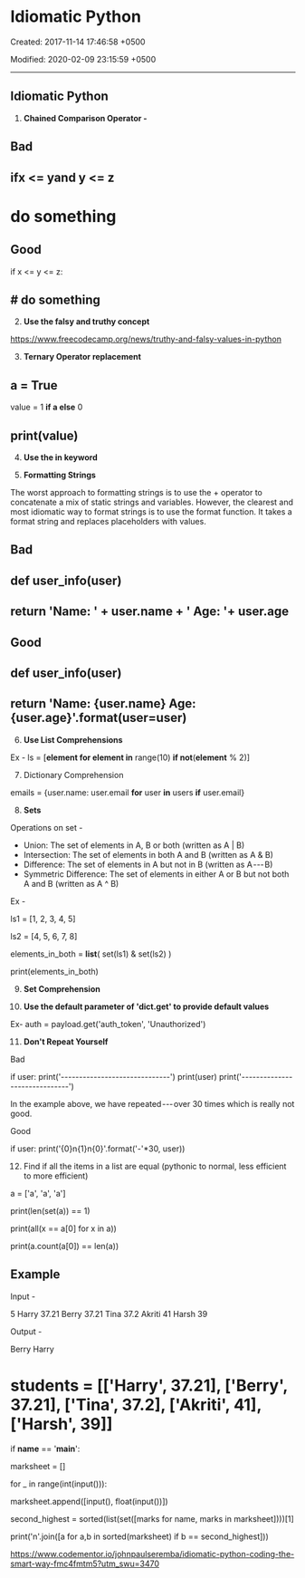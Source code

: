 # Idiomatic Python

Created: 2017-11-14 17:46:58 +0500

Modified: 2020-02-09 23:15:59 +0500

---

## Idiomatic Python

1. **Chained Comparison Operator -**

## Bad

## if**x <= y**and y <= z

# **do** something

## Good

if x <= y <= z:

## # do something

2. **Use the falsy and truthy concept**

<https://www.freecodecamp.org/news/truthy-and-falsy-values-in-python>

3. **Ternary Operator replacement**

## a = True

value = 1 **if a else** 0

## print(value)

4. **Use the in keyword**

5. **Formatting Strings**

The worst approach to formatting strings is to use the + operator to concatenate a mix of static strings and variables. However, the clearest and most idiomatic way to format strings is to use the format function. It takes a format string and replaces placeholders with values.

## Bad

## def user_info(user)

## return 'Name: ' + user.name + ' Age: '+ user.age

## Good

## def user_info(user)

## return 'Name: {user.name} Age: {user.age}'.format(user=user)

6. **Use List Comprehensions**

Ex - ls = [**element for element in** range(10) **if not**(**element** % 2)]

7. Dictionary Comprehension

emails = {user.name: user.email **for** user **in** users **if** user.email}

8. **Sets**

Operations on set -

- Union: The set of elements in A, B or both (written as A | B)
- Intersection: The set of elements in both A and B (written as A & B)
- Difference: The set of elements in A but not in B (written as A --- B)
- Symmetric Difference: The set of elements in either A or B but not both A and B (written as A ^ B)

Ex -

ls1 = [1, 2, 3, 4, 5]

ls2 = [4, 5, 6, 7, 8]

elements_in_both = **list**( set(ls1) & set(ls2) )

print(elements_in_both)

9. **Set Comprehension**

10. **Use the default parameter of 'dict.get' to provide default values**

Ex- auth = payload.get('auth_token', 'Unauthorized')

11. **Don't Repeat Yourself**

Bad

if user:
print('------------------------------')
print(user)
print('------------------------------')

In the example above, we have repeated --- over 30 times which is really not good.

Good

if user:
print('{0}n{1}n{0}'.format('-'*30, user))

12. Find if all the items in a list are equal (pythonic to normal, less efficient to more efficient)

a = ['a', 'a', 'a']

print(len(set(a)) == 1)

print(all(x == a[0] for x in a))

print(a.count(a[0]) == len(a))

## Example

Input -

5
Harry
37.21
Berry
37.21
Tina
37.2
Akriti
41
Harsh
39

Output -

Berry
Harry

# students = [['Harry', 37.21], ['Berry', 37.21], ['Tina', 37.2], ['Akriti', 41], ['Harsh', 39]]

if **name** == '**main**':

marksheet = []

for _ in range(int(input())):

marksheet.append([input(), float(input())])

second_highest = sorted(list(set([marks for name, marks in marksheet])))[1]

print('n'.join([a for a,b in sorted(marksheet) if b == second_highest]))

<https://www.codementor.io/johnpaulseremba/idiomatic-python-coding-the-smart-way-fmc4fmtm5?utm_swu=3470>

